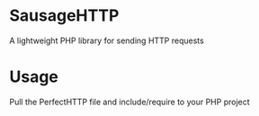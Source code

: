 # SausageHTTP
 A lightweight PHP library for sending HTTP requests
 
# Usage
 Pull the PerfectHTTP file and include/require to your PHP project

